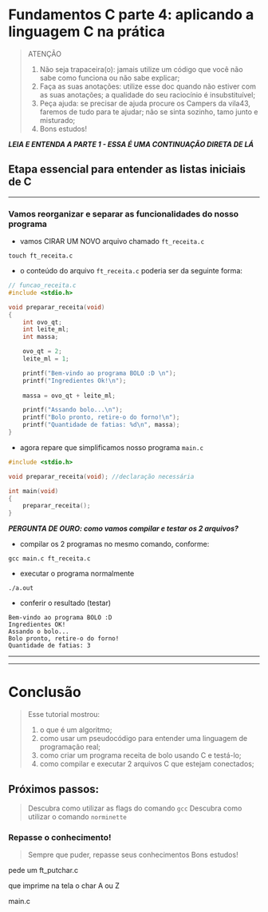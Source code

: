# Fundamentos C parte 4: aplicando a linguagem C na prática

> ATENÇÃO
> 
> 1. Não seja trapaceira(o): jamais utilize um código que você não sabe como funciona ou não sabe explicar;
> 2. Faça as suas anotações: utilize esse doc quando não estiver com as suas anotações; a qualidade do seu raciocínio é insubstituível;
> 3. Peça ajuda: se precisar de ajuda procure os Campers da vila43, faremos de tudo para te ajudar; não se sinta sozinho, tamo junto e misturado;
> 4. Bons estudos!

***LEIA E ENTENDA A PARTE 1 - ESSA É UMA CONTINUAÇÃO DIRETA DE LÁ***

## Etapa essencial para entender as listas iniciais de C

---
### Vamos reorganizar e separar as funcionalidades do nosso programa

- vamos CIRAR UM NOVO arquivo chamado `ft_receita.c`

```shell
touch ft_receita.c
```

- o conteúdo do arquivo `ft_receita.c` poderia ser da seguinte forma:

```c
// funcao_receita.c
#include <stdio.h>

void preparar_receita(void)
{
	int ovo_qt;
	int leite_ml;
	int massa;

	ovo_qt = 2;
	leite_ml = 1;

	printf("Bem-vindo ao programa BOLO :D \n");
	printf("Ingredientes Ok!\n");
	
	massa = ovo_qt + leite_ml;

	printf("Assando bolo...\n");
	printf("Bolo pronto, retire-o do forno!\n");
	printf("Quantidade de fatias: %d\n", massa);
}
```

- agora repare que simplificamos nosso programa `main.c`

```c
#include <stdio.h>

void preparar_receita(void); //declaração necessária

int main(void)
{
	preparar_receita();
}
``````


***PERGUNTA DE OURO: como vamos compilar e testar os 2 arquivos?***

- compilar os 2 programas no mesmo comando, conforme:

```shell
gcc main.c ft_receita.c
```

- executar o programa normalmente

```shell
./a.out
```

- conferir o resultado (testar)

```shell
Bem-vindo ao programa BOLO :D
Ingredientes OK!
Assando o bolo...
Bolo pronto, retire-o do forno!
Quantidade de fatias: 3
```


---
---
# Conclusão

> Esse tutorial mostrou:
> 1. o que é um algoritmo;
> 2. como usar um pseudocódigo para entender uma linguagem de programação real;
> 3. como criar um programa receita de bolo usando C e testá-lo;
> 4. como compilar e executar 2 arquivos C que estejam conectados;


## Próximos passos:

> Descubra como utilizar as flags do comando `gcc` 
> Descubra como utilizar o comando `norminette`


### Repasse o conhecimento!
> Sempre que puder, repasse seus conhecimentos
> Bons estudos!





pede um
ft_putchar.c

que imprime na tela o char A ou Z

main.c